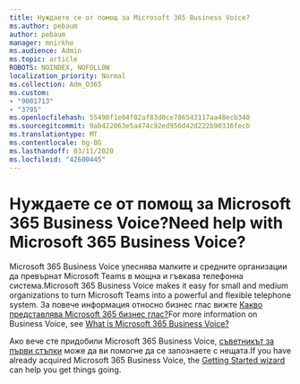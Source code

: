 ```yaml
---
title: Нуждаете се от помощ за Microsoft 365 Business Voice?
ms.author: pebaum
author: pebaum
manager: mnirkhe
ms.audience: Admin
ms.topic: article
ROBOTS: NOINDEX, NOFOLLOW
localization_priority: Normal
ms.collection: Adm_O365
ms.custom:
- "9001713"
- "3795"
ms.openlocfilehash: 55490f1e04f02af83d0ce786543117aa48ecb340
ms.sourcegitcommit: 9ab422063e5a474c92ed956d42d222b90336fecb
ms.translationtype: MT
ms.contentlocale: bg-BG
ms.lasthandoff: 03/11/2020
ms.locfileid: "42600445"
---
```

# <a name="need-help-with-microsoft-365-business-voice"></a><span data-ttu-id="9541a-102">Нуждаете се от помощ за Microsoft 365 Business Voice?</span><span class="sxs-lookup"><span data-stu-id="9541a-102">Need help with Microsoft 365 Business Voice?</span></span>

<span data-ttu-id="9541a-103">Microsoft 365 Business Voice улеснява малките и средните организации да превърнат Microsoft Teams в мощна и гъвкава телефонна система.</span><span class="sxs-lookup"><span data-stu-id="9541a-103">Microsoft 365 Business Voice makes it easy for small and medium organizations to turn Microsoft Teams into a powerful and flexible telephone system.</span></span> <span data-ttu-id="9541a-104">За повече информация относно бизнес глас вижте [Какво представлява Microsoft 365 бизнес глас?](https://docs.microsoft.com/microsoftteams/business-voice/whats-business-voice)</span><span class="sxs-lookup"><span data-stu-id="9541a-104">For more information on Business Voice, see [What is Microsoft 365 Business Voice?](https://docs.microsoft.com/microsoftteams/business-voice/whats-business-voice)</span></span>

<span data-ttu-id="9541a-105">Ако вече сте придобили Microsoft 365 Business Voice, [съветникът за първи стъпки](https://docs.microsoft.com/microsoftteams/business-voice/use-getting-started-wizard) може да ви помогне да се запознаете с нещата.</span><span class="sxs-lookup"><span data-stu-id="9541a-105">If you have already acquired Microsoft 365 Business Voice, the [Getting Started wizard](https://docs.microsoft.com/microsoftteams/business-voice/use-getting-started-wizard) can help you get things going.</span></span> 
